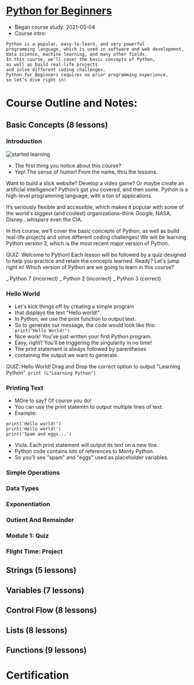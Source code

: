 # [Python for Beginners](https://www.sololearn.com/learning/1157)
* Began course study: 2021-05-04
* Course intro: 
```
Python is a popular, easy-to-learn, and very powerful 
programming language, which is used in software and web development,
data science, machine learning, and many other fields. 
In this course, we’ll cover the basic concepts of Python, 
as well as build real-life projects 
and solve different coding challenges. 
Python for Beginners requires no prior programming experience, 
so let’s dive right in!
```

# Course Outline and Notes: 

## Basic Concepts (8 lessons) 
### Introduction 
![started learning]()

* The first thing you notice about this course?
* Yep!  The sense of humor! From the name, thru the lessons.

Want to build a slick website? Develop a video game? Or maybe create an artificial intelligence? Python’s got you covered, and then some. Python is a high-level programming language, with a ton of applications.

It’s seriously flexible and accessible, which makes it popular with some of the world's biggest (and coolest) organizations–think Google, NASA, Disney...*whispers* even the CIA.

In this course, we’ll cover the basic concepts of Python, as well as build real-life projects and solve different coding challenges!
We will be learning Python version 3, which is the most recent major version of Python.

QUIZ: Welcome to Python!
Each lesson will be followed by a quiz designed to help you practice and retain the concepts learned. Ready? Let's jump right in!
Which version of Python are we going to learn in this course?

_ Python 7 (incorrect)
_ Python 2 (incorrect)
_ Python 3 (correct) 

### Hello World 
* Let's kick things off by creating a simple program 
* that displays the text "Hello world!".
* In Python, we use the print function to output text.
* So to generate our message, the code would look like this: 
```  print("Hello World!") ```
* Nice work! You’ve just written your first Python program. 
* Easy, right? You’ll be triggering the singularity in no time! 
* The print statement is always followed by parentheses 
* containing the output we want to generate.

QUIZ: Hello World!
Drag and Drop the correct option to output "Learning Python".
``` print (L"Learning Python") ```

### Printing Text
* MOre to say?  Of course you do! 
* You can use the print statemtn to output multiple lines of text.
* Example: 
```
print('Hello world!')
print('Hello world!')
print('Spam and eggs...')
```
* Viola. Each print statement will output its text on a new line.
* Python code contains lots of references to Monty Python. 
* So you’ll see "spam" and "eggs" used as placeholder variables.

### Simple Operations 
### Data Types 
### Exponentiation 
### Outient And Remainder 
### Module 1: Quiz
### Flight Time: Project

## Strings (5 lessons)

## Variables (7 lessons)

## Control Flow (8 lessons) 

## Lists (8 lessons)

## Functions (9 lessons) 

# Certification 



